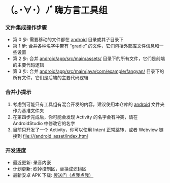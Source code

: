 # （｡･∀･）ﾉﾞ嗨方言工具组

### 文件集成操作步骤
* 第 0 步: 需要移动的文件都在 [android](./android) 目录或其子目录下
* 第 1 步: 合并各种名字中带有 “gradle” 的文件，它们包括外部库文件信息和一些设置
* 第 2 步: 合并 [android/app/src/main/assets/](./android/app/src/main/assets) 目录下的所有文件，它们是前端的主要代码逻辑
* 第 3 步: 合并 [android/app/src/main/java/com/example/fangyan/](./android/app/src/main/java/com/example/fangyan) 目录下的所有文件，它们是后端的主要代码逻辑

### 合并小提示
1. 考虑到可能只有工具组有混合开发的内容，建议使用本仓库的 [android](./android) 文件夹作为基准文件夹
2. 在第四步完成后，你可能会发现 Activity 的名字会有冲突，请在 AndroidStudio 中修改它的名字
3. 目前只开发了一个 Activity，你可以使用 Intent 正常跳转，或者 Webview 链接到 [file:///android_asset/index.html](./android/app/src/main/assets/index.html)

### 开发进度
* 最近更新: 录音内嵌
* 计划更新: 砍掉控制区，替换成滤镜区
* 最新安卓 APK 下载: [传送门（点我点我）](http://49.235.190.178/file/fangyan.apk) 
